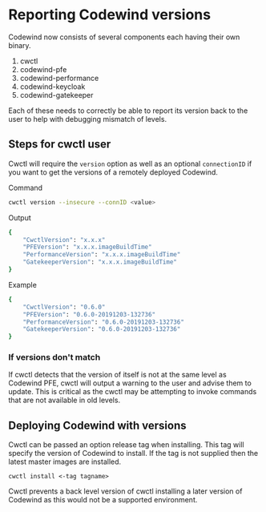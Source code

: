 # Reporting Codewind versions

Codewind now consists of several components each having their own binary.

1. cwctl
2. codewind-pfe
3. codewind-performance
4. codewind-keycloak
5. codewind-gatekeeper

Each of these needs to correctly be able to report its version back to the user to help with debugging mismatch of levels.

## Steps for cwctl user

Cwctl will require the `version` option as well as an optional `connectionID` if you want to get the versions of a remotely deployed Codewind.

Command

```bash
cwctl version --insecure --connID <value>
```

Output

```bash
{
    "CwctlVersion": "x.x.x"
    "PFEVersion": "x.x.x.imageBuildTime"
    "PerformanceVersion": "x.x.x.imageBuildTime"
    "GatekeeperVersion": "x.x.x.imageBuildTime"
}
```

Example

```bash
{
    "CwctlVersion": "0.6.0"
    "PFEVersion": "0.6.0-20191203-132736"
    "PerformanceVersion": "0.6.0-20191203-132736"
    "GatekeeperVersion": "0.6.0-20191203-132736"
}
```

### If versions don't match

If cwctl detects that the version of itself is not at the same level as Codewind PFE, cwctl will output a warning to the user and advise them to update.  This is critical as the cwctl may be attempting to invoke commands that are not available in old levels.

## Deploying Codewind with versions

Cwctl can be passed an option release tag when installing.  This tag will specify the version of Codewind to install. If the tag is not supplied then the latest master images are installed.

`cwctl install <-tag tagname>`

Cwctl prevents a back level version of cwctl installing a later version of Codewind as this would not be a supported environment.
